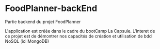 # FoodPlanner-backEnd
Partie backend du projet FoodPlanner

L'application est créée dans le cadre du bootCamp La Capsule.
L'interet de ce projet est de démontrer nos capacités de création et utilisation de bdd NoSQL (ici MongoDB)
